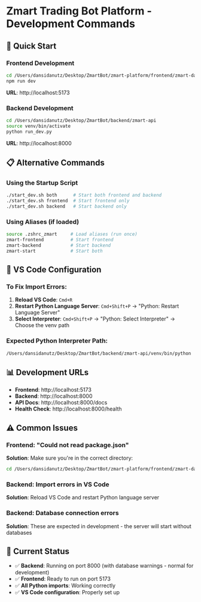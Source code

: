 # Zmart Trading Bot Platform - Development Commands

## 🚀 Quick Start

### Frontend Development
```bash
cd /Users/dansidanutz/Desktop/ZmartBot/zmart-platform/frontend/zmart-dashboard
npm run dev
```
**URL**: http://localhost:5173

### Backend Development
```bash
cd /Users/dansidanutz/Desktop/ZmartBot/backend/zmart-api
source venv/bin/activate
python run_dev.py
```
**URL**: http://localhost:8000

## 📋 Alternative Commands

### Using the Startup Script
```bash
./start_dev.sh both      # Start both frontend and backend
./start_dev.sh frontend  # Start frontend only
./start_dev.sh backend   # Start backend only
```

### Using Aliases (if loaded)
```bash
source .zshrc_zmart     # Load aliases (run once)
zmart-frontend          # Start frontend
zmart-backend           # Start backend
zmart-start             # Start both
```

## 🔧 VS Code Configuration

### To Fix Import Errors:
1. **Reload VS Code**: `Cmd+R`
2. **Restart Python Language Server**: `Cmd+Shift+P` → "Python: Restart Language Server"
3. **Select Interpreter**: `Cmd+Shift+P` → "Python: Select Interpreter" → Choose the venv path

### Expected Python Interpreter Path:
```
/Users/dansidanutz/Desktop/ZmartBot/backend/zmart-api/venv/bin/python
```

## 📊 Development URLs

- **Frontend**: http://localhost:5173
- **Backend**: http://localhost:8000
- **API Docs**: http://localhost:8000/docs
- **Health Check**: http://localhost:8000/health

## ⚠️ Common Issues

### Frontend: "Could not read package.json"
**Solution**: Make sure you're in the correct directory:
```bash
cd /Users/dansidanutz/Desktop/ZmartBot/zmart-platform/frontend/zmart-dashboard
```

### Backend: Import errors in VS Code
**Solution**: Reload VS Code and restart Python language server

### Backend: Database connection errors
**Solution**: These are expected in development - the server will start without databases

## 🎯 Current Status

- ✅ **Backend**: Running on port 8000 (with database warnings - normal for development)
- ✅ **Frontend**: Ready to run on port 5173
- ✅ **All Python imports**: Working correctly
- ✅ **VS Code configuration**: Properly set up 